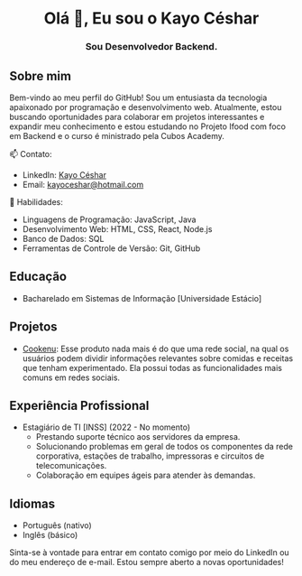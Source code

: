 <h1 align="center">Olá 👋, Eu sou o Kayo Céshar</h1>
<h3 align="center">Sou Desenvolvedor Backend.</h3>

## Sobre mim

Bem-vindo ao meu perfil do GitHub! Sou um entusiasta da tecnologia apaixonado por programação e desenvolvimento web. Atualmente, estou buscando oportunidades para colaborar em projetos interessantes e expandir meu conhecimento e estou estudando no Projeto Ifood com foco em Backend e o curso é ministrado pela Cubos Academy.

📫 Contato:
- LinkedIn: [Kayo Céshar](https://www.linkedin.com/in/kayo-ceshar/)
- Email: [kayoceshar@hotmail.com](mailto:kayoceshar@hotmail.com)

🌱 Habilidades:
- Linguagens de Programação: JavaScript, Java
- Desenvolvimento Web: HTML, CSS, React, Node.js
- Banco de Dados: SQL
- Ferramentas de Controle de Versão: Git, GitHub

## Educação
- Bacharelado em Sistemas de Informação [Universidade Estácio]

## Projetos
- [Cookenu](https://github.com/kayoceshar/Cookenu): Esse produto nada mais é do que uma rede social, na qual os usuários podem dividir informações relevantes sobre comidas e receitas que tenham experimentado. Ela possui todas as funcionalidades mais comuns em redes sociais.  


## Experiência Profissional
- Estagiário de TI [INSS] (2022 - No momento)
  - Prestando suporte técnico aos servidores da
empresa.
  - Solucionando problemas em geral de todos os componentes da rede corporativa,
estações de trabalho, impressoras e circuitos de telecomunicações.
  - Colaboração em equipes ágeis para atender às demandas.

## Idiomas
- Português (nativo)
- Inglês (básico)

Sinta-se à vontade para entrar em contato comigo por meio do LinkedIn ou do meu endereço de e-mail. Estou sempre aberto a novas oportunidades!


